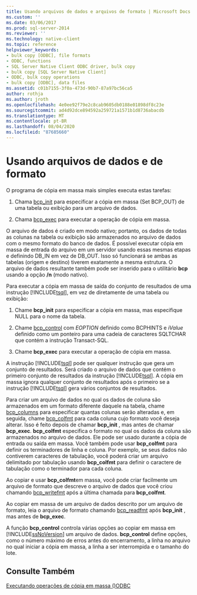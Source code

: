 ```yaml
---
title: Usando arquivos de dados e arquivos de formato | Microsoft Docs
ms.custom: ''
ms.date: 03/06/2017
ms.prod: sql-server-2014
ms.reviewer: ''
ms.technology: native-client
ms.topic: reference
helpviewer_keywords:
- bulk copy [ODBC], file formats
- ODBC, functions
- SQL Server Native Client ODBC driver, bulk copy
- bulk copy [SQL Server Native Client]
- ODBC, bulk copy operations
- bulk copy [ODBC], data files
ms.assetid: c01b7155-3f0a-473d-90b7-87a97bc56ca5
author: rothja
ms.author: jroth
ms.openlocfilehash: 4e0ee92f79e2c8cab9605db0188e01898df8c23e
ms.sourcegitcommit: ad4d92dce894592a259721a1571b1d8736abacdb
ms.translationtype: MT
ms.contentlocale: pt-BR
ms.lasthandoff: 08/04/2020
ms.locfileid: "87685660"
---
```

# <a name="using-data-files-and-format-files"></a>Usando arquivos de dados e de formato
  O programa de cópia em massa mais simples executa estas tarefas:  
  
1.  Chama [bcp_init](../native-client-odbc-extensions-bulk-copy-functions/bcp-init.md) para especificar a cópia em massa (Set BCP_OUT) de uma tabela ou exibição para um arquivo de dados.  
  
2.  Chama [bcp_exec](../native-client-odbc-extensions-bulk-copy-functions/bcp-exec.md) para executar a operação de cópia em massa.  
  
 O arquivo de dados é criado em modo nativo; portanto, os dados de todas as colunas na tabela ou exibição são armazenados no arquivo de dados com o mesmo formato do banco de dados. É possível executar cópia em massa de entrada do arquivo em um servidor usando essas mesmas etapas e definindo DB_IN em vez de DB_OUT. Isso só funcionará se ambas as tabelas (origem e destino) tiverem exatamente a mesma estrutura. O arquivo de dados resultante também pode ser inserido para o utilitário **bcp** usando a opção **/n** (modo nativo).  
  
 Para executar a cópia em massa de saída do conjunto de resultados de uma instrução [!INCLUDE[tsql](../../includes/tsql-md.md)], em vez de diretamente de uma tabela ou exibição:  
  
1.  Chame **bcp_init** para especificar a cópia em massa, mas especifique NULL para o nome da tabela.  
  
2.  Chame [bcp_control](../native-client-odbc-extensions-bulk-copy-functions/bcp-control.md) com *EOPTION* definido como BCPHINTS e *iValue* definido como um ponteiro para uma cadeia de caracteres SQLTCHAR que contém a instrução Transact-SQL.  
  
3.  Chame **bcp_exec** para executar a operação de cópia em massa.  
  
 A instrução [!INCLUDE[tsql](../../includes/tsql-md.md)] pode ser qualquer instrução que gera um conjunto de resultados. Será criado o arquivo de dados que contém o primeiro conjunto de resultados da instrução [!INCLUDE[tsql](../../includes/tsql-md.md)]. A cópia em massa ignora qualquer conjunto de resultados após o primeiro se a instrução [!INCLUDE[tsql](../../includes/tsql-md.md)] gera vários conjuntos de resultados.  
  
 Para criar um arquivo de dados no qual os dados de coluna são armazenados em um formato diferente daquele na tabela, chame [bcp_columns](../native-client-odbc-extensions-bulk-copy-functions/bcp-columns.md) para especificar quantas colunas serão alteradas e, em seguida, chame [bcp_colfmt](../native-client-odbc-extensions-bulk-copy-functions/bcp-colfmt.md) para cada coluna cujo formato você deseja alterar. Isso é feito depois de chamar **bcp_init** , mas antes de chamar **bcp_exec**. **bcp_colfmt** especifica o formato no qual os dados da coluna são armazenados no arquivo de dados. Ele pode ser usado durante a cópia de entrada ou saída em massa. Você também pode usar **bcp_colfmt** para definir os terminadores de linha e coluna. Por exemplo, se seus dados não contiverem caracteres de tabulação, você poderá criar um arquivo delimitado por tabulação usando **bcp_colfmt** para definir o caractere de tabulação como o terminador para cada coluna.  
  
 Ao copiar e usar **bcp_colfmt**em massa, você pode criar facilmente um arquivo de formato que descreve o arquivo de dados que você criou chamando [bcp_writefmt](../native-client-odbc-extensions-bulk-copy-functions/bcp-writefmt.md) após a última chamada para **bcp_colfmt**.  
  
 Ao copiar em massa de um arquivo de dados descrito por um arquivo de formato, leia o arquivo de formato chamando [bcp_readfmt](../native-client-odbc-extensions-bulk-copy-functions/bcp-readfmt.md) após **bcp_init** , mas antes de **bcp_exec**.  
  
 A função **bcp_control** controla várias opções ao copiar em massa em [!INCLUDE[ssNoVersion](../../includes/ssnoversion-md.md)] um arquivo de dados. **bcp_control** define opções, como o número máximo de erros antes do encerramento, a linha no arquivo no qual iniciar a cópia em massa, a linha a ser interrompida e o tamanho do lote.  
  
## <a name="see-also"></a>Consulte Também  
 [Executando operações de cópia em massa &#40;&#41;ODBC](performing-bulk-copy-operations-odbc.md)  
  
  
